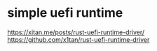 # simple uefi runtime
https://xitan.me/posts/rust-uefi-runtime-driver/
https://github.com/x1tan/rust-uefi-runtime-driver